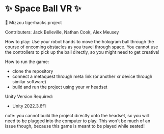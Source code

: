 # ✨ Space Ball VR ✨
🐯 Mizzou tigerhacks project

Contributers:
Jack Belleville,
Nathan Cook,
Alex Meusey

How to play:
Use your robot hands to move the hologram ball through the course of oncoming obstacles as you travel through space. You cannot use the controllers to pick up the ball directly, so you might need to get creative!

How to run the game:
- clone the repository
- connect a metaquest through meta link (or another xr device through similar software)
- build and run the project using your vr headset

Unity Version Required:
- Unity 2022.3.6f1

note: you cannot build the project directly onto the headset, so you will need to be plugged into the computer to play. This won't be much of an issue though, because this game is meant to be played while seated!

